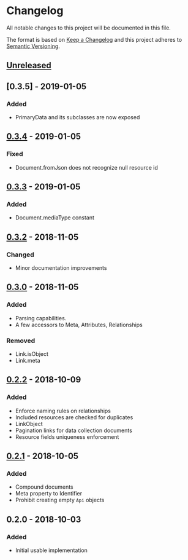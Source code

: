 # Changelog
All notable changes to this project will be documented in this file.

The format is based on [Keep a Changelog](http://keepachangelog.com/en/1.0.0/)
and this project adheres to [Semantic Versioning](http://semver.org/spec/v2.0.0.html).

## [Unreleased]

## [0.3.5] - 2019-01-05
### Added
- PrimaryData and its subclasses are now exposed

## [0.3.4] - 2019-01-05
### Fixed
- Document.fromJson does not recognize null resource id

## [0.3.3] - 2019-01-05
### Added
- Document.mediaType constant

## [0.3.2] - 2018-11-05
### Changed
- Minor documentation improvements

## [0.3.0] - 2018-11-05
### Added
- Parsing capabilities.
- A few accessors to Meta, Attributes, Relationships

### Removed
- Link.isObject
- Link.meta

## [0.2.2] - 2018-10-09
### Added
- Enforce naming rules on relationships
- Included resources are checked for duplicates
- LinkObject
- Pagination links for data collection documents
- Resource fields uniqueness enforcement

##  [0.2.1] - 2018-10-05
### Added
- Compound documents
- Meta property to Identifier
- Prohibit creating empty `Api` objects

## 0.2.0 - 2018-10-03
### Added
- Initial usable implementation

[Unreleased]: https://github.com/f3ath/json-api-dart/compare/0.3.5...HEAD
[0.3.4]: https://github.com/f3ath/json-api-dart/compare/0.3.4...0.3.5
[0.3.4]: https://github.com/f3ath/json-api-dart/compare/0.3.3...0.3.4
[0.3.3]: https://github.com/f3ath/json-api-dart/compare/0.3.2...0.3.3
[0.3.2]: https://github.com/f3ath/json-api-dart/compare/0.3.0...0.3.2
[0.3.0]: https://github.com/f3ath/json-api-dart/compare/0.2.2...0.3.0
[0.2.2]: https://github.com/f3ath/json-api-dart/compare/0.2.1...0.2.2
[0.2.1]: https://github.com/f3ath/json-api-dart/compare/0.2.0...0.2.1
